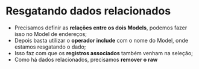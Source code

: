 # Resgatando dados relacionados

- Precisamos definir as **relações entre os dois Models**, podemos fazer isso no Model de endereços;
- Depois basta utilizar o **operador include** com o nome do Model, onde estamos resgatando o dado;
- Isso faz com que os **registros associados** também venham na seleção;
- Como há dados relacionados, precisamos **remover o raw**
